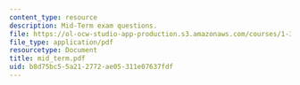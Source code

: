 ```yaml
---
content_type: resource
description: Mid-Term exam questions.
file: https://ol-ocw-studio-app-production.s3.amazonaws.com/courses/1-34-waste-containment-and-remediation-technology-spring-2004/b8d75bc55a212772ae05311e07637fdf_mid_term.pdf
file_type: application/pdf
resourcetype: Document
title: mid_term.pdf
uid: b8d75bc5-5a21-2772-ae05-311e07637fdf
---
```

